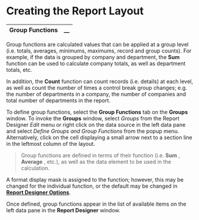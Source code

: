 # Creating the Report Layout 

**Group Functions** |  **__**  
---|---  
  
Group functions are calculated values that can be applied at a group level (i.e. totals, averages, minimums, maximums, record and group counts). For example, if the data is grouped by company and department, the **Sum** function can be used to calculate company totals, as well as department totals, etc.

In addition, the **Count** function can count records (i.e. details) at each level, as well as count the number of times a control break group changes; e.g. the number of departments in a company, the number of companies and total number of departments in the report.

To define group functions, select the **Group Functions** tab on the **Groups** window. To invoke the **Groups** window, select _Groups_ from the Report Designer _Edit_ menu or right click on the data source in the left data pane and select _Define Groups and Group Functions_ from the popup menu. Alternatively, click on the cell displaying a small arrow next to a section line in the leftmost column of the layout.

> Group functions are defined in terms of their function (i.e. **Sum** , **Average** , etc.), as well as the data element to be used in the calculation.

A format display mask is assigned to the function; however, this may be changed for the individual function, or the default may be changed in **[Report Designer Options](../../Designer%20Options/Introduction.md)**.

Once defined, group functions appear in the list of available items on the left data pane in the **Report Designer** window.
